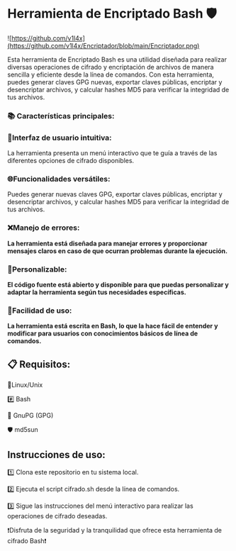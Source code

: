 # Herramienta de Encriptado Bash 🛡️

![https://github.com/v1l4x](https://github.com/v1l4x/Encriptador/blob/main/Encriptador.png)


Esta herramienta de Encriptado Bash es una utilidad diseñada para realizar diversas operaciones de cifrado y encriptación de archivos de manera sencilla y eficiente desde la línea de comandos. Con esta herramienta, puedes generar claves GPG nuevas, exportar claves públicas, encriptar y desencriptar archivos, y calcular hashes MD5 para verificar la integridad de tus archivos.

### 📚 Características principales:
### 🚦**Interfaz de usuario intuitiva:**
La herramienta presenta un menú interactivo que te guía a través de las diferentes opciones de cifrado disponibles.
### 🌐**Funcionalidades versátiles:**
Puedes generar nuevas claves GPG, exportar claves públicas, encriptar y desencriptar archivos, y calcular hashes MD5 para verificar la integridad de tus archivos.

### ❌**Manejo de errores:** 
**La herramienta está diseñada para manejar errores y proporcionar mensajes claros en caso de que ocurran problemas durante la ejecución.**

### 🔄**Personalizable:**
**El código fuente está abierto y disponible para que puedas personalizar y adaptar la herramienta según tus necesidades específicas.**

### 🎯**Facilidad de uso:**
**La herramienta está escrita en Bash, lo que la hace fácil de entender y modificar para usuarios con conocimientos básicos de línea de comandos.**


## 📋 Requisitos:

🐧Linux/Unix

#️⃣ Bash 

💾 GnuPG (GPG)

🛡️ md5sun

## Instrucciones de uso:

1️⃣ Clona este repositorio en tu sistema local.

2️⃣ Ejecuta el script cifrado.sh desde la línea de comandos.

3️⃣ Sigue las instrucciones del menú interactivo para realizar las operaciones de cifrado deseadas.

❗️Disfruta de la seguridad y la tranquilidad que ofrece esta herramienta de cifrado Bash❗️

